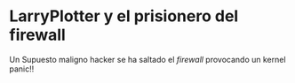 # LarryPlotter y el prisionero del firewall

Un Supuesto maligno hacker se ha saltado el *firewall* provocando un 
kernel panic!!

